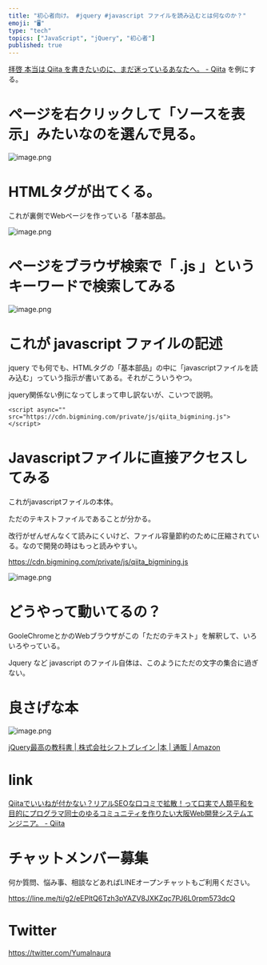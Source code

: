 ```yaml
---
title: "初心者向け。 #jquery #javascript ファイルを読み込むとは何なのか？"
emoji: "🖥"
type: "tech"
topics: ["JavaScript", "jQuery", "初心者"]
published: true
---
```


[拝啓 本当は Qiita を書きたいのに、まだ迷っているあなたへ。 - Qiita](https://qiita.com/YumaInaura/items/4d2c602d59c62daa9344) を例にする。

# ページを右クリックして「ソースを表示」みたいなのを選んで見る。

![image.png](https://qiita-image-store.s3.amazonaws.com/0/89618/3cc5abac-a57f-c05c-8238-99498cfb36b2.png)

# HTMLタグが出てくる。

これが裏側でWebページを作っている「基本部品。

![image.png](https://qiita-image-store.s3.amazonaws.com/0/89618/73bd6cb9-16f2-92d0-7ba7-d8dd1dcacb82.png)


# ページをブラウザ検索で「 .js 」というキーワードで検索してみる

![image.png](https://qiita-image-store.s3.amazonaws.com/0/89618/e5c2a6e8-c73f-87a4-f971-36bd98d546bd.png)

# これが javascript ファイルの記述

jquery でも何でも、HTMLタグの「基本部品」の中に「javascriptファイルを読み込む」っていう指示が書いてある。それがこういうやつ。

jquery関係ない例になってしまって申し訳ないが、こいつで説明。

```
<script async="" src="https://cdn.bigmining.com/private/js/qiita_bigmining.js"></script>
```

# Javascriptファイルに直接アクセスしてみる

これがjavascriptファイルの本体。

ただのテキストファイルであることが分かる。

改行がぜんぜんなくて読みにくいけど、ファイル容量節約のために圧縮されている。なので開発の時はもっと読みやすい。

https://cdn.bigmining.com/private/js/qiita_bigmining.js

![image.png](https://qiita-image-store.s3.amazonaws.com/0/89618/70bb19c1-f811-dce3-cc62-225f22bb4ab8.png)

# どうやって動いてるの？

GooleChromeとかのWebブラウザがこの「ただのテキスト」を解釈して、いろいろやっている。

Jquery など javascript のファイル自体は、このようにただの文字の集合に過ぎない。


# 良さげな本

![image.png](https://qiita-image-store.s3.amazonaws.com/0/89618/e082db94-8354-efa5-9f48-11984863f99b.png)

[jQuery最高の教科書 | 株式会社シフトブレイン |本 | 通販 | Amazon](https://www.amazon.co.jp/jQuery%E6%9C%80%E9%AB%98%E3%81%AE%E6%95%99%E7%A7%91%E6%9B%B8-%E6%A0%AA%E5%BC%8F%E4%BC%9A%E7%A4%BE%E3%82%B7%E3%83%95%E3%83%88%E3%83%96%E3%83%AC%E3%82%A4%E3%83%B3/dp/4797372214/ref=sr_1_1?ie=UTF8&qid=1545737970&sr=8-1&keywords=jquery)

# link

[Qiitaでいいねが付かない？リアルSEOな口コミで拡散！って口実で人類平和を目的にプログラマ同士のゆるコミュニティを作りたい大阪Web開発システムエンジニア。 - Qiita](https://qiita.com/YumaInaura/items/07b0c1230d18052aef9d)












<!-- Update From Qiita API -->

# チャットメンバー募集


何か質問、悩み事、相談などあればLINEオープンチャットもご利用ください。

https://line.me/ti/g2/eEPltQ6Tzh3pYAZV8JXKZqc7PJ6L0rpm573dcQ





# Twitter


https://twitter.com/YumaInaura


<!-- Update From Qiita API -->


